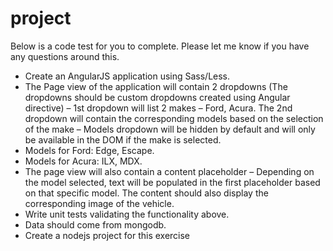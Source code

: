 # project
Below is a code test for you to complete. Please let me know if you have any questions around this.

* Create an AngularJS application using Sass/Less.
* The Page view of the application will contain 2 dropdowns (The dropdowns should be custom dropdowns created using Angular directive) – 1st dropdown will list 2 makes – Ford, Acura. The 2nd dropdown will contain the corresponding models based on the selection of the make – Models dropdown will be hidden by default and will only be available in the DOM if the make is selected.
* Models for Ford: Edge, Escape.
* Models for Acura: ILX, MDX.
* The page view will also contain a content placeholder – Depending on the model selected, text will be populated in the first placeholder based on that specific model. The content should also display the corresponding image of the vehicle.
* Write unit tests validating the functionality above.
* Data should come from mongodb.
* Create a nodejs project for this exercise
